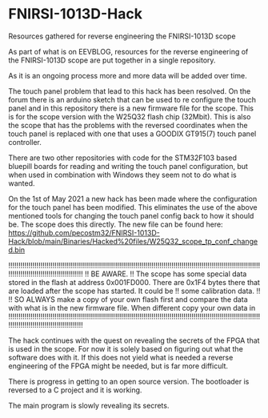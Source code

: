 # FNIRSI-1013D-Hack
Resources gathered for reverse engineering the FNIRSI-1013D scope

As part of what is on EEVBLOG, resources for the reverse engineering of the FNIRSI-1013D scope are put together in a single repository.

As it is an ongoing process more and more data will be added over time.

The touch panel problem that lead to this hack has been resolved. On the forum there is an arduino sketch that can be used to re configure the touch panel and in this repository there is a new firmware file for the scope. This is for the scope version with the W25Q32 flash chip (32Mbit). This is also the scope that has the problems with the reversed coordinates when the touch panel is replaced with one that uses a GOODIX GT915(7) touch panel controller.

There are two other repositories with code for the STM32F103 based bluepill boards for reading and writing the touch panel configuration, but when used in combination with Windows they seem not to do what is wanted.

On the 1st of May 2021 a new hack has been made where the configuration for the touch panel has been modified. This eliminates the use of the above mentioned tools for changing the touch panel config back to how it should be. The scope does this directly. The new file can be found here: https://github.com/pecostm32/FNIRSI-1013D-Hack/blob/main/Binaries/Hacked%20files/W25Q32_scope_tp_conf_changed.bin

!!!!!!!!!!!!!!!!!!!!!!!!!!!!!!!!!!!!!!!!!!!!!!!!!!!!!!!!!!!!!!!!!!!!!!!!!!!!!!!!!!!!!!!!!!!!!!!!!!!!!!!!!!!!!!!!!!!!!!!!!!!!!!!!!!!!!!!!!!!!!!!!!!!!!!!!!!!!!!!!!!
!! BE AWARE.
!! The scope has some special data stored in the flash at address 0x001FD000. There are 0x1F4 bytes there that are loaded after the scope has started. It could be
!! some calibration data.
!!
!! SO ALWAYS make a copy of your own flash first and compare the data with what is in the new firmware file. When different copy your own data in
!!!!!!!!!!!!!!!!!!!!!!!!!!!!!!!!!!!!!!!!!!!!!!!!!!!!!!!!!!!!!!!!!!!!!!!!!!!!!!!!!!!!!!!!!!!!!!!!!!!!!!!!!!!!!!!!!!!!!!!!!!!!!!!!!!!!!!!!!!!!!!!!!!!!!!!!!!!!!!!!!!


The hack continues with the quest on revealing the secrets of the FPGA that is used in the scope. For now it is solely based on figuring out what the software does with it. If this does not yield what is needed a reverse engineering of the FPGA might be needed, but is far more difficult.

There is progress in getting to an open source version. The bootloader is reversed to a C project and it is working.

The main program is slowly revealing its secrets.
